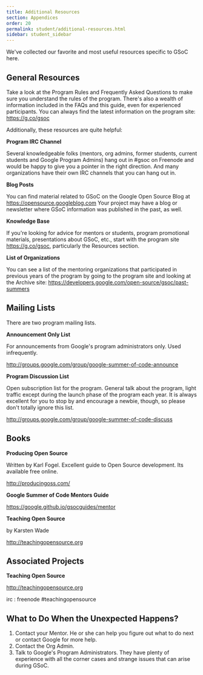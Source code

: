 ```yaml
---
title: Additional Resources
section: Appendices
order: 20
permalink: student/additional-resources.html
sidebar: student_sidebar
---
```


We've collected our favorite and most useful resources specific to GSoC here.


## General Resources

Take a look at the Program Rules and Frequently Asked Questions to make sure you understand the rules of the program. There's also a wealth of information included in the FAQs and this guide, even for experienced participants. You can always find the latest information on the program site: <https://g.co/gsoc>

Additionally, these resources are quite helpful:

**Program IRC Channel**

Several knowledgeable folks (mentors, org admins, former students, current students and Google Program Admins) hang out in #gsoc on Freenode and would be happy to give you a pointer in the right direction. And many organizations have their own IRC channels that you can hang out in.

**Blog Posts**

You can find material related to GSoC on the Google Open Source Blog at <https://opensource.googleblog.com> Your project may have a blog or newsletter where GSoC information was published in the past, as well.

**Knowledge Base**

If you're looking for advice for mentors or students, program promotional materials, presentations about GSoC, etc., start with the program site <https://g.co/gsoc>, particularly the Resources section.

**List of Organizations**

You can see a list of the mentoring organizations that participated in previous years of the program by going to the program site and looking at the Archive site: <https://developers.google.com/open-source/gsoc/past-summers>


## Mailing Lists

There are two program mailing lists.

**Announcement Only List**

For announcements from Google's program administrators only. Used infrequently.

<http://groups.google.com/group/google-summer-of-code-announce>

**Program Discussion List**

Open subscription list for the program. General talk about the program, light traffic except during the launch phase of the program each year. It is always excellent for you to stop by and encourage a newbie, though, so please don't totally ignore this list.

<http://groups.google.com/group/google-summer-of-code-discuss>


## Books

**Producing Open Source**

Written by Karl Fogel. Excellent guide to Open Source development. Its available free online.

<http://producingoss.com/>

**Google Summer of Code Mentors Guide**

<https://google.github.io/gsocguides/mentor>

**Teaching Open Source**

by Karsten Wade

<http://teachingopensource.org>


## Associated Projects

**Teaching Open Source**

<http://teachingopensource.org>

irc : freenode #teachingopensource


## What to Do When the Unexpected Happens?

1.  Contact your Mentor. He or she can help you figure out what to do next or contact Google for more help.
1.  Contact the Org Admin.
1.  Talk to Google's Program Administrators. They have plenty of experience with all the corner cases and strange issues that can arise during GSoC.

